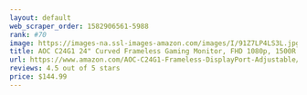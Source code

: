 ```yaml
---
layout: default 
﻿web_scraper_order: 1582906561-5988
rank: #70
image: https://images-na.ssl-images-amazon.com/images/I/91Z7LP4LS3L.jpg
title: AOC C24G1 24" Curved Frameless Gaming Monitor, FHD 1080p, 1500R VA panel, 1ms 144Hz,…
url: https://www.amazon.com/AOC-C24G1-Frameless-DisplayPort-Adjustable/dp/B07GD7H18F/ref=zg_mw_electronics_70?_encoding=UTF8&psc=1&refRID=ZHM6Y8WS5P854PNNCX7R
reviews: 4.5 out of 5 stars
price: $144.99 
---
```

